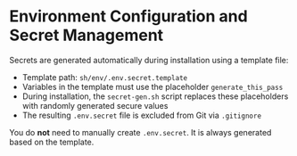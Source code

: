 # Environment Configuration and Secret Management

Secrets are generated automatically during installation using a template file:

- Template path: `sh/env/.env.secret.template`
- Variables in the template must use the placeholder `generate_this_pass`
- During installation, the `secret-gen.sh` script replaces these placeholders with randomly generated secure values
- The resulting `.env.secret` file is excluded from Git via `.gitignore`

You do **not** need to manually create `.env.secret`. It is always generated based on the template.





